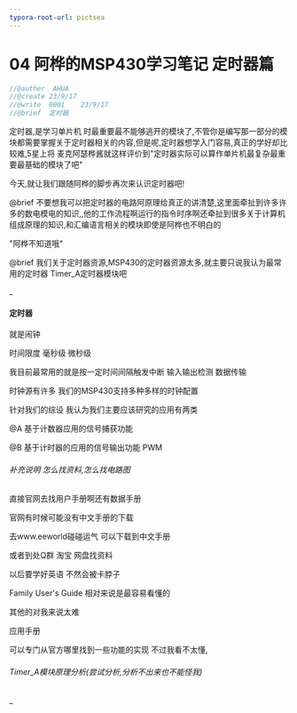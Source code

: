 ```yaml
---
typora-root-url: pictsea
---
```


# 04  阿桦的MSP430学习笔记  定时器篇

```c
//@auther  AHUA
//@create 23/9/17
//@write  0001    23/9/17
//@brief  定时器
```









定时器,是学习单片机 时最重要最不能够逃开的模块了,不管你是编写那一部分的模块都需要掌握关于定时器相关的内容,但是呢,定时器想学入门容易,真正的学好却比较难,5星上将 麦克阿瑟桦酱就这样评价到"定时器实际可以算作单片机最复杂最重要最基础的模块了吧"

今天,就让我们跟随阿桦的脚步再次来认识定时器吧!

@brief   不要想我可以把定时器的电路阿原理给真正的讲清楚,这里面牵扯到许多许多的数电模电的知识,,他的工作流程啊运行的指令时序啊还牵扯到很多关于计算机组成原理的知识,和汇编语言相关的模块即使是阿桦也不明白的

"阿桦不知道哦"









@brief    我们关于定时器资源,MSP430的定时器资源太多,就主要只说我认为最常用的定时器  Timer_A定时器模块吧

_



#### 定时器

就是闹钟

时间限度   毫秒级 微秒级

我目前最常用的就是按一定时间间隔触发中断     输入输出检测  数据传输

时钟源有许多    我们的MSP430支持多种多样的时钟配置

针对我们的综设   我认为我们主要应该研究的应用有两类

@A  基于计数器应用的信号捕获功能

@B  基于计时器的应用的信号输出功能   PWM





###### 补充说明  怎么找资料,怎么找电路图

直接官网去找用户手册啊还有数据手册

官网有时候可能没有中文手册的下载

去www.eeworld碰碰运气 可以下载到中文手册

或者到处Q群 淘宝 网盘找资料

以后要学好英语  不然会被卡脖子

Family User's Guide  相对来说是最容易看懂的

其他的对我来说太难

应用手册  

可以专门从官方哪里找到一些功能的实现 不过我看不太懂,











###### Timer_A模块原理分析(尝试分析,分析不出来也不能怪我)





_





